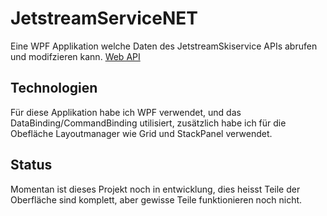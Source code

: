 # JetstreamServiceNET
Eine WPF Applikation welche Daten des JetstreamSkiservice APIs abrufen und modifzieren kann. [Web API](https://github.com/alexanderternst/JetstreamSkiserviceAPI)  
## Technologien
Für diese Applikation habe ich WPF verwendet, und das DataBinding/CommandBinding utilisiert, zusätzlich habe ich für die Obefläche Layoutmanager wie Grid und StackPanel verwendet.
## Status
Momentan ist dieses Projekt noch in entwicklung, dies heisst Teile der Oberfläche sind komplett, aber gewisse Teile funktionieren noch nicht.
